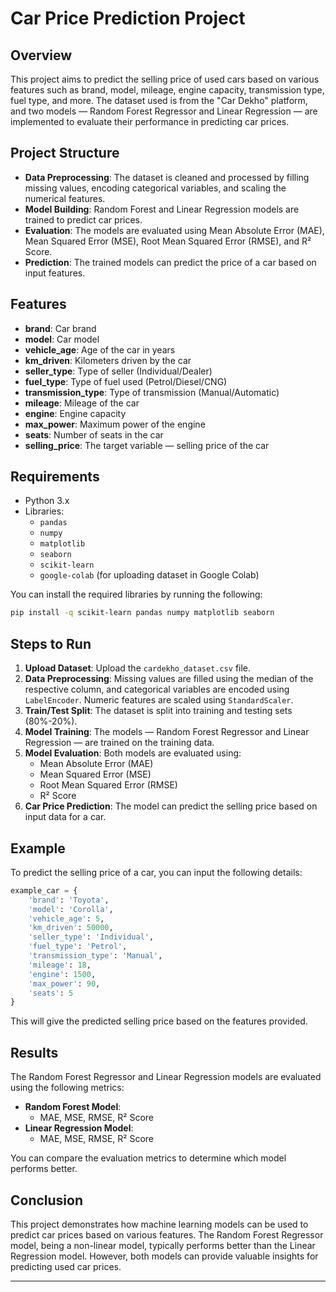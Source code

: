 # Car Price Prediction Project

## Overview

This project aims to predict the selling price of used cars based on various features such as brand, model, mileage, engine capacity, transmission type, fuel type, and more. The dataset used is from the "Car Dekho" platform, and two models — Random Forest Regressor and Linear Regression — are implemented to evaluate their performance in predicting car prices.

## Project Structure

- **Data Preprocessing**: The dataset is cleaned and processed by filling missing values, encoding categorical variables, and scaling the numerical features.
- **Model Building**: Random Forest and Linear Regression models are trained to predict car prices.
- **Evaluation**: The models are evaluated using Mean Absolute Error (MAE), Mean Squared Error (MSE), Root Mean Squared Error (RMSE), and R² Score.
- **Prediction**: The trained models can predict the price of a car based on input features.

## Features

- **brand**: Car brand
- **model**: Car model
- **vehicle_age**: Age of the car in years
- **km_driven**: Kilometers driven by the car
- **seller_type**: Type of seller (Individual/Dealer)
- **fuel_type**: Type of fuel used (Petrol/Diesel/CNG)
- **transmission_type**: Type of transmission (Manual/Automatic)
- **mileage**: Mileage of the car
- **engine**: Engine capacity
- **max_power**: Maximum power of the engine
- **seats**: Number of seats in the car
- **selling_price**: The target variable — selling price of the car

## Requirements

- Python 3.x
- Libraries:
  - `pandas`
  - `numpy`
  - `matplotlib`
  - `seaborn`
  - `scikit-learn`
  - `google-colab` (for uploading dataset in Google Colab)

You can install the required libraries by running the following:

```bash
pip install -q scikit-learn pandas numpy matplotlib seaborn
```

## Steps to Run

1. **Upload Dataset**: Upload the `cardekho_dataset.csv` file.
2. **Data Preprocessing**: Missing values are filled using the median of the respective column, and categorical variables are encoded using `LabelEncoder`. Numeric features are scaled using `StandardScaler`.
3. **Train/Test Split**: The dataset is split into training and testing sets (80%-20%).
4. **Model Training**: The models — Random Forest Regressor and Linear Regression — are trained on the training data.
5. **Model Evaluation**: Both models are evaluated using:
   - Mean Absolute Error (MAE)
   - Mean Squared Error (MSE)
   - Root Mean Squared Error (RMSE)
   - R² Score
6. **Car Price Prediction**: The model can predict the selling price based on input data for a car.

## Example

To predict the selling price of a car, you can input the following details:

```python
example_car = {
    'brand': 'Toyota',
    'model': 'Corolla',
    'vehicle_age': 5,
    'km_driven': 50000,
    'seller_type': 'Individual',
    'fuel_type': 'Petrol',
    'transmission_type': 'Manual',
    'mileage': 18,
    'engine': 1500,
    'max_power': 90,
    'seats': 5
}
```

This will give the predicted selling price based on the features provided.

## Results

The Random Forest Regressor and Linear Regression models are evaluated using the following metrics:

- **Random Forest Model**:
  - MAE, MSE, RMSE, R² Score
- **Linear Regression Model**:
  - MAE, MSE, RMSE, R² Score

You can compare the evaluation metrics to determine which model performs better.

## Conclusion

This project demonstrates how machine learning models can be used to predict car prices based on various features. The Random Forest Regressor model, being a non-linear model, typically performs better than the Linear Regression model. However, both models can provide valuable insights for predicting used car prices.

---
